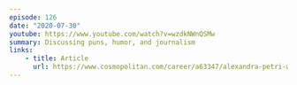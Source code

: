 ```yaml
---
episode: 126
date: "2020-07-30"
youtube: https://www.youtube.com/watch?v=wzdkNWnQSMw
summary: Discussing puns, humor, and journalism
links:
    - title: Article
      url: https://www.cosmopolitan.com/career/a63347/alexandra-petri-washington-post-get-that-life/
---
```

